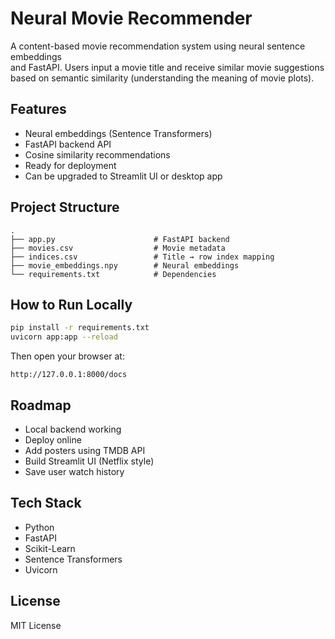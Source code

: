 # Neural Movie Recommender

A content-based movie recommendation system using neural sentence embeddings  
and FastAPI. Users input a movie title and receive similar movie suggestions  
based on semantic similarity (understanding the meaning of movie plots).

## Features
- Neural embeddings (Sentence Transformers)
- FastAPI backend API
- Cosine similarity recommendations
- Ready for deployment
- Can be upgraded to Streamlit UI or desktop app

## Project Structure
```
.
├── app.py                      # FastAPI backend
├── movies.csv                  # Movie metadata
├── indices.csv                 # Title → row index mapping
├── movie_embeddings.npy        # Neural embeddings
└── requirements.txt            # Dependencies
```

## How to Run Locally
```bash
pip install -r requirements.txt
uvicorn app:app --reload
```

Then open your browser at:

```
http://127.0.0.1:8000/docs
```

## Roadmap
- Local backend working
- Deploy online
- Add posters using TMDB API
- Build Streamlit UI (Netflix style)
- Save user watch history

## Tech Stack
- Python
- FastAPI
- Scikit-Learn
- Sentence Transformers
- Uvicorn

## License
MIT License
